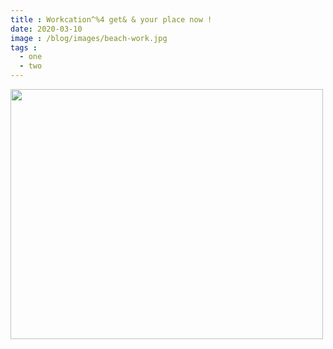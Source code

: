 ```yaml
---
title : Workcation^%4 get& & your place now !
date: 2020-03-10
image : /blog/images/beach-work.jpg
tags : 
  - one
  - two
---
```

<img src="/blog/images/beach-work.jpg"  class="my-4 mx-auto" width="500" height="400">
